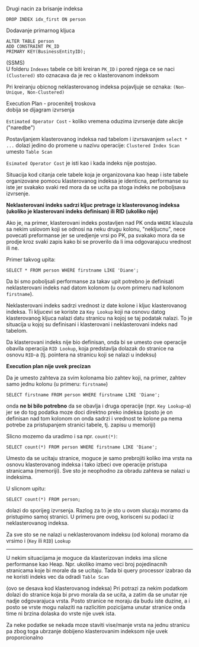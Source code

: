 Drugi nacin za brisanje indeksa
```TSQL
DROP INDEX idx_first ON person
```

Dodavanje primarnog kljuca
```TSQL
ALTER TABLE person
ADD CONSTRAINT PK_ID
PRIMARY KEY(BusinessEntityID);
```

(SSMS)   
U folderu `Indexes` tabele ce biti kreiran `PK_ID` i pored njega ce se naci 
`(Clustered)` sto oznacava da je rec o klasterovanom indeksom 

Pri kreiranju obicnog neklasterovanog indeksa pojavljuje se oznaka:
`(Non-Unique, Non-Clustered)`


Execution Plan - procenitelj troskova  
dobija se dijagram izvrsenja

`Estimated Operator Cost` - koliko vremena oduzima izvrsenje date akcije ("naredbe")


Postavljanjem klasterovanog indeksa nad tabelom i izvrsavanjem `select * ...` 
dolazi jedino do promene u nazivu operacije: `Clustered Index Scan` umesto `Table Scan`

`Esimated Operator Cost` je isti kao i kada indeks nije postojao.

Situacija kod citanja cele tabele koja je organizovana kao heap i iste tabele organizovane
pomocu klasterovanog indeksa je identicna, performanse su iste jer svakako svaki red mora
da se ucita pa stoga indeks ne poboljsava izvrsenje.


**Neklasterovani indeks sadrzi kljuc pretrage iz klasterovanog indeksa (ukoliko je klasterovani
indeks definisan) ili RID (ukoliko nije)**

Ako je, na primer, klasterovani indeks postavljen nad PK onda `WHERE` klauzula sa nekim uslovom
koji se odnosi na neku drugu kolonu, "nekljucnu", nece povecati preformanse jer se 
uredjenje vrsi po PK, pa svakako mora da se prodje kroz svaki zapis kako bi se proverilo
da li ima odgovarajucu vrednost ili ne.

Primer takvog upita:
```TSQL 
SELECT * FROM person WHERE firstname LIKE 'Diane';
```

Da bi smo poboljsali performanse za takav upit potrebno je definisati neklasterovani indeks
nad datom kolonom (u ovom primeru nad kolonom `firstname`).


Neklasterovani indeks sadrzi vrednost iz date kolone i kljuc klasterovanog indeksa.
Ti kljucevi se koriste za `Key Lookup` koji na osnovu datog klasterovanog kljuca 
nalazi datu stranicu na kojoj se taj podatak nalazi. To je situacija u kojoj su 
definisani i klasterovani i neklasterovani indeks nad tabelom.

Da klasterovani indeks nije bio definisan, onda bi se umesto ove operacije obavila operacija
`RID Lookup`, koja predstavlja dolazak do stranice na osnovu `RID`-a (tj. pointera na stranicu 
koji se nalazi u indeksu)

**Execution plan nije uvek precizan**

Da je umesto zahteva za svim kolonama bio zahtev koji, na primer, zahtev samo jednu kolonu (u primeru: `firstname`)
```TSQL
SELECT firstname FROM person WHERE firstname LIKE 'Diane';
```
onda **ne bi bilo potrebno** da se obavlja i druga operacije (npr. `Key Lookup`-a) jer se do tog 
podatka moze doci direktno preko indeksa (posto je on definisan nad tom kolonom on onda sadrzi i 
vrednost te kolone pa nema potrebe za pristupanjem stranici tabele, tj. zapisu u memoriji)


Slicno mozemo da uradimo i sa npr. `count(*)`:
```TSQL
SELECT count(*) FROM person WHERE firstname LIKE 'Diane';
```

Umesto da se ucitaju stranice, moguce je samo 
prebrojiti koliko ima vrsta na osnovu klasterovanog indeksa i tako izbeci ove operacije 
pristupa stranicama (memoriji). Sve sto je neophodno za obradu zahteva se nalazi u indeksima.

U slicnom upitu:
```TSQL
SELECT count(*) FROM person;
```
dolazi do sporijeg izvrsenja. Razlog za to je sto u ovom slucaju moramo da pristupimo samoj
stranici. U primeru pre ovog, korisceni su podaci iz neklasterovanog indeksa. 

Za sve sto se ne nalazi u neklasterovanom indeksu (od kolona) moramo da vrsimo i (`Key` ili `RID`) `Lookup`

---

U nekim situacijama je moguce da klasterizovan indeks ima slicne performanse kao Heap. Npr.
ukoliko imamo veci broj pojedinacnih stranicama koje bi morale da se ucitaju. Tada bi query
processor izabrao da ne koristi indeks vec da odradi `Table Scan`


(ovo se desava kod klasterovanog indeksa)
Pri potrazi za nekim podatkom dolazi do stranice koja bi prvo morala da se ucita, a 
zatim da se unutar nje nadje odgovarajuca vrsta. Posto stranice ne moraju da budu iste duzine,
a i posto se vrste mogu nalaziti na razlicitim pozicijama unutar stranice onda time ni brzina
dolaska do vrste nije uvek ista.

Za neke podatke se nekada moze staviti vise/manje vrsta na jednu stranicu pa zbog toga ubrzanje
dobijeno klasterovanim indeksom nije uvek proporcionalno
